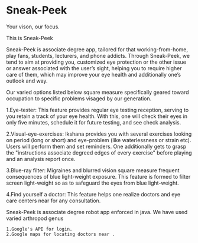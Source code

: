 # Sneak-Peek
Your vison, our focus.

This is Sneak-Peek

Sneak-Peek is associate degree app, tailored for that working-from-home, play fans, students, lecturers, and phone addicts. Through Sneak-Peek, we tend to aim at providing you, customized eye protection or the other issue or answer associated with the user’s sight, helping you to require higher care of them, which may improve your eye health and additionally one’s outlook and way.

Our varied options listed below square measure specifically geared toward occupation to specific problems visaged by our generation.

   1.Eye-tester: This feature provides regular eye testing reception, serving to you retain a track of your eye health. With this, one will check their eyes in only five minutes, schedule it for future testing, and see check analysis.

   2.Visual-eye-exercises: Ikshana provides you with several exercises looking on period (long or short) and eye-problem (like waterlessness or strain etc). Users will perform them and set reminders. One additionally gets to grasp the "instructions associate degreed edges of every exercise" before playing and an analysis report once.

   3.Blue-ray filter: Migraines and blurred vision square measure frequent consequences of blue light-weight exposure. This feature is formed to filter screen light-weight so as to safeguard the eyes from blue light-weight.

   4.Find yourself a doctor: This feature helps one realize doctors and eye care centers near  for any consultation.

Sneak-Peek is associate degree robot app enforced in java.
We have used varied arthropod genus

    1.Google's API for login.
    2.Google maps for locating doctors near .
